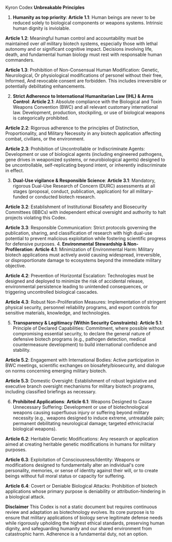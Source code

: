Kyron Codex 
**Unbreakable Principles**

1. **Humanity as top priority**:
**Article 1.1**: Human beings are never to be reduced solely to biological components or weapons systems. Intrinsic human dignity is inviolable.

**Article 1.2**: Meaningful human control and accountability must be maintained over *all* military biotech systems, especially those with lethal autonomy and or significant cognitive impact. Decisions involving life, death, and fundamental human biology must rest with responsable human commanders.

**Article 1.3**: Prohibition of Non-Consensual Human Modification: Genetic, Neurological, Or physiological modifications of personel without their free, Informed, And revocable consent are forbidden. This includes irreversible or potentially debilitating enhancements.

2. **Strict Adherence to International Humanitarian Law (IHL) & Arms Control**:
**Article 2.1**: Absolute compliance with the Biological and Toxin Weapons Convention (BWC) and all relevant customary international law. Development, production, stockpiling, or use of biological weapons is categorically prohibited.

**Article 2.2**: Rigorous adherence to the principles of Distinction, Proportionality, and Military Necessity in any biotech application affecting combat, civilians, or the environment.

**Article 2.3**: Prohibition of Uncontrollable or Indiscriminate Agents: Development or use of biological agents (including engineered pathogens, gene drives in weaponized systems, or neurobiological agents) designed to be uncontrollable, self-replicating beyond intent, or inherently indiscriminate in effect.

3. **Dual-Use vigilance & Responsible Science**:
**Article 3.1**: Mandatory, rigorous Dual-Use Research of Concern (DURC) assessments at all stages (proposal, conduct, publication, application) for all military-funded or conducted biotech research.

**Article 3.2**: Establishment of Institutional Biosafety and Biosecurity Committees (IBBCs) with independent ethical oversight and authority to halt projects violating this Codex.

**Article 3.3**: Responsible Communication: Strict protocols governing the publication, sharing, and classification of research with high dual-use potential to prevent malicious exploitation while fostering scientific progress for defensive purposes.
4. **Environmental Stewardship & Non-Profileration**:
**Article 4.1**: Minimization of Environmental Harm: Military biotech applications must actively avoid causing widespread, irreversible, or disproportionate damage to ecosystems beyond the immediate military objective.

**Article 4.2**: Prevention of Horizontal Escalation: Technologies must be designed and deployed to minimize the risk of accidental release, environmental persistence leading to unintended consequences, or triggering uncontrolled biological cascades.

**Article 4.3**: Robust Non-Proliferation Measures: Implementation of stringent physical security, personnel reliability programs, and export controls for sensitive materials, knowledge, and technologies.

5. **Transparency & Legitimacy (Within Security Constraints)**:
**Article 5.1**: Principle of Declared Capabilities: Commitment, where possible without compromising essential security, to declare the general nature of defensive biotech programs (e.g., pathogen detection, medical countermeasure development) to build international confidence and stability.

**Article 5.2**: Engagement with International Bodies: Active participation in BWC meetings, scientific exchanges on biosafety/biosecurity, and dialogue on norms concerning emerging military biotech.

**Article 5.3**: Domestic Oversight: Establishment of robust legislative and executive branch oversight mechanisms for military biotech programs, including classified briefings as necessary.

6. **Prohibited Applications**:
**Article 6.1**: Weapons Designed to Cause Unnecessary Suffering: Development or use of biotechnological weapons causing superfluous injury or suffering beyond military necessity (e.g., weapons designed to induce extreme, untreatable pain; permanent debilitating neurological damage; targeted ethnic/racial biological weapons).

**Article 6.2**: Heritable Genetic Modifications: Any research or application aimed at creating heritable genetic modifications in humans for military purposes.

**Article 6.3**: Exploitation of Consciousness/Identity: Weapons or modifications designed to fundamentally alter an individual's core personality, memories, or sense of identity against their will, or to create beings without full moral status or capacity for suffering.

**Article 6.4**: Covert or Deniable Biological Attacks: Prohibition of biotech applications whose primary purpose is deniability or attribution-hindering in a biological attack.

**Disclaimer** 
This Codex is not a static document but requires continuous review and adaptation as biotechnology evolves. Its core purpose is to ensure that military applications of biology serve legitimate defense needs while rigorously upholding the highest ethical standards, preserving human dignity, and safeguarding humanity and our shared environment from catastrophic harm. Adherence is a fundamental duty, not an option.
